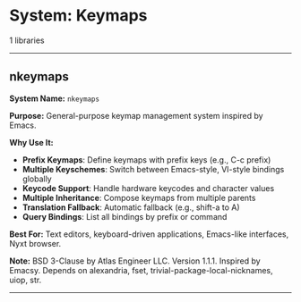 # System: Keymaps

1 libraries

---

## nkeymaps

**System Name:** `nkeymaps`

**Purpose:** General-purpose keymap management system inspired by Emacs.

**Why Use It:**
- **Prefix Keymaps**: Define keymaps with prefix keys (e.g., C-c prefix)
- **Multiple Keyschemes**: Switch between Emacs-style, VI-style bindings globally
- **Keycode Support**: Handle hardware keycodes and character values
- **Multiple Inheritance**: Compose keymaps from multiple parents
- **Translation Fallback**: Automatic fallback (e.g., shift-a to A)
- **Query Bindings**: List all bindings by prefix or command

**Best For:** Text editors, keyboard-driven applications, Emacs-like interfaces, Nyxt browser.

**Note:** BSD 3-Clause by Atlas Engineer LLC. Version 1.1.1. Inspired by Emacsy. Depends on alexandria, fset, trivial-package-local-nicknames, uiop, str.

---


